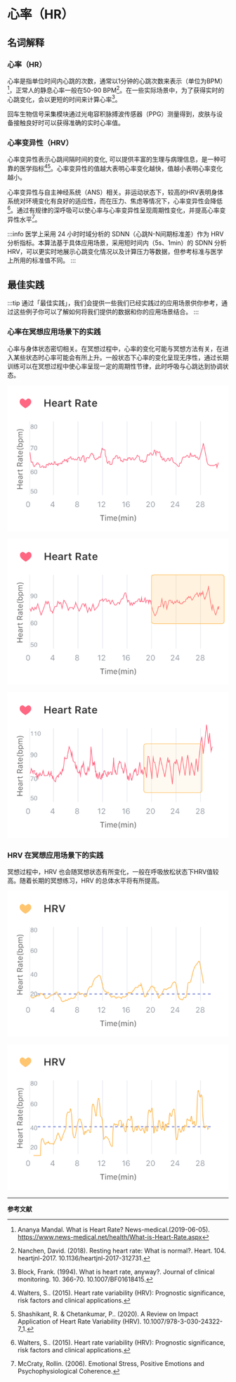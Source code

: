 # 心率（HR）

## 名词解释

### 心率（HR）

心率是指单位时间内心跳的次数，通常以1分钟的心跳次数来表示（单位为BPM）[^1]，正常人的静息心率一般在50-90 BPM[^2]。在一些实际场景中，为了获得实时的心跳变化，会以更短的时间来计算心率[^3]。

回车生物信号采集模块通过光电容积脉搏波传感器（PPG）测量得到，皮肤与设备接触良好时可以获得准确的实时心率值。

### 心率变异性（HRV）

心率变异性表示心跳间隔时间的变化, 可以提供丰富的生理与病理信息，是一种可靠的医学指标[^4][^5]。心率变异性的值越大表明心率变化越快，值越小表明心率变化越小。

心率变异性与自主神经系统（ANS）相关。非运动状态下，较高的HRV表明身体系统对环境变化有良好的适应性，而在压力、焦虑等情况下，心率变异性会降低[^4]。通过有规律的深呼吸可以使心率与心率变异性呈现周期性变化，并提高心率变异性水平[^6]。

:::info
医学上采用 24 小时时域分析的 SDNN（心跳N-N间期标准差）作为 HRV 分析指标。本算法基于具体应用场景，采用短时间内（5s、1min）的 SDNN 分析 HRV，可以更实时地展示心跳变化情况以及计算压力等数据，但参考标准与医学上所用的标准值不同。
:::

## 最佳实践

:::tip
通过「最佳实践」，我们会提供一些我们已经实践过的应用场景供你参考，通过这些例子你可以了解如何将我们提供的数据和你的应用场景结合。
:::

### 心率在冥想应用场景下的实践

心率与身体状态密切相关。在冥想过程中，心率的变化可能与冥想方法有关，在进入某些状态时心率可能会有所上升。一般状态下心率的变化呈现无序性，通过长期训练可以在冥想过程中使心率呈现一定的周期性节律，此时呼吸与心跳达到协调状态。

![典型冥想心率变化曲线](media/典型冥想心率变化曲线.png)

![冥想时心率上升示例](media/冥想时心率上升示例.png)

![冥想时心率周期性示例](media/冥想时心率周期性示例.png)

### HRV 在冥想应用场景下的实践

冥想过程中，HRV 也会随冥想状态有所变化，一般在呼吸放松状态下HRV值较高。随着长期的冥想练习，HRV 的总体水平将有所提高。

![普通冥想者的冥想HRV变化](media/1年经验冥想者的冥想HRV变化.png)

![经验丰富的冥想者的冥想HRV变化](media/5年经验冥想者的冥想HRV变化.png)

---

**参考文献**

[^1]: Ananya Mandal. What is Heart Rate? News-medical.(2019-06-05). https://www.news-medical.net/health/What-is-Heart-Rate.aspx
[^2]: Nanchen, David. (2018). Resting heart rate: What is normal?. Heart. 104. heartjnl-2017. 10.1136/heartjnl-2017-312731.
[^3]: Block, Frank. (1994). What is heart rate, anyway?. Journal of clinical monitoring. 10. 366-70. 10.1007/BF01618415.
[^4]: Walters, S.. (2015). Heart rate variability (HRV): Prognostic significance, risk factors and clinical applications.
[^5]: Shashikant, R. & Chetankumar, P.. (2020). A Review on Impact Application of Heart Rate Variability (HRV). 10.1007/978-3-030-24322-7_1.
[^6]: McCraty, Rollin. (2006). Emotional Stress, Positive Emotions and Psychophysiological Coherence.
